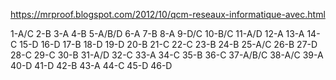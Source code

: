 https://mrproof.blogspot.com/2012/10/qcm-reseaux-informatique-avec.html

1-A/C
2-B
3-A
4-B
5-A/B/D
6-A
7-B
8-A
9-D/C
10-B/C
11-A/D
12-A
13-A
14-C
15-D
16-D
17-B
18-D
19-D
20-B
21-C
22-C
23-B
24-B
25-A/C
26-B
27-D
28-C
29-C
30-B
31-A/D
32-C
33-A
34-C
35-B
36-C
37-A/B/C
38-A/C
39-A
40-D
41-D
42-B
43-A
44-C
45-D
46-D
